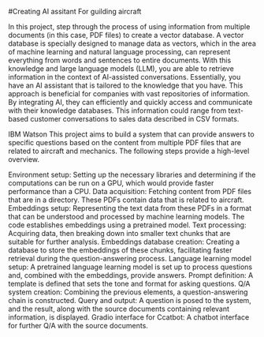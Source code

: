 #Creating AI assitant For guilding aircraft

In this project, step through the process of using information from multiple documents (in this case, PDF files) to create a vector database. A vector database is specially designed to manage data as vectors, which in the area of machine learning and natural language processing, can represent everything from words and sentences to entire documents. With this knowledge and large language models (LLM), you are able to retrieve information in the context of AI-assisted conversations. Essentially, you have an AI assistant that is tailored to the knowledge that you have. This approach is beneficial for companies with vast repositories of information. By integrating AI, they can efficiently and quickly access and communicate with their knowledge databases. This information could range from text-based customer conversations to sales data described in CSV formats.

IBM Watson
This project aims to build a system that can provide answers to specific questions based on the content from multiple PDF files that are related to aircraft and mechanics. The following steps provide a high-level overview.

Environment setup: Setting up the necessary libraries and determining if the computations can be run on a GPU, which would provide faster performance than a CPU.
Data acquisition: Fetching content from PDF files that are in a directory. These PDFs contain data that is related to aircraft.
Embeddings setup: Representing the text data from these PDFs in a format that can be understood and processed by machine learning models. The code establishes embeddings using a pretrained model.
Text processing: Acquiring data, then breaking down into smaller text chunks that are suitable for further analysis.
Embeddings database creation: Creating a database to store the embeddings of these chunks, facilitating faster retrieval during the question-answering process.
Language learning model setup: A pretrained language learning model is set up to process questions and, combined with the embeddings, provide answers.
Prompt definition: A template is defined that sets the tone and format for asking questions.
Q/A system creation: Combining the previous elements, a question-answering chain is constructed.
Query and output: A question is posed to the system, and the result, along with the source documents containing relevant information, is displayed.
Gradio interface for Ccatbot: A chatbot interface for further Q/A with the source documents.